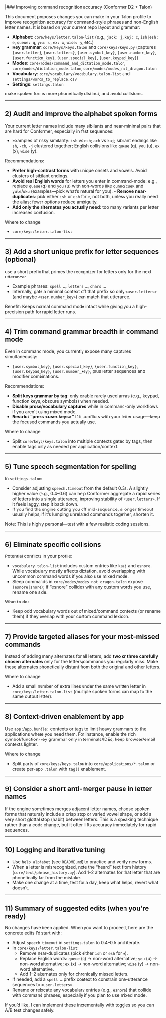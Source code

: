 |### Improving command recognition accuracy (Conformer D2 + Talon)

This document proposes changes you can make in your Talon profile to improve recognition accuracy for command-style phrases and non-English letter names. It is based on your current repo layout and grammar:

- **Alphabet**: `core/keys/letter.talon-list` (e.g., `jack: j`, `kaj: c`, `ish|esh: e`, `queue: q`, `you: u`, `ex: x`, `wise: y`, etc.)
- **Key grammar**: `core/keys/keys.talon` and `core/keys/keys.py` (captures `{user.letter}`, `{user.letters}`, `{user.symbol_key}`, `{user.number_key}`, `{user.function_key}`, `{user.special_key}`, `{user.keypad_key}`)
- **Modes**: `core/modes/command_and_dictation_mode.talon`, `core/modes/dictation_mode.talon`, `core/modes/modes_not_dragon.talon`
- **Vocabulary**: `core/vocabulary/vocabulary.talon-list` and `settings/words_to_replace.csv`
- **Settings**: `settings.talon`

 make spoken forms more phonetically distinct, and avoid collisions.

---


## 2) Audit and improve the alphabet spoken forms

Your current letter names include many sibilants and near-minimal pairs that are hard for Conformer, especially in fast sequences:

- Examples of risky similarity: `ish` vs `esh`; `ach` vs `kaj`; sibilant endings like `-sh`, `-ch`, `-j` clustered together; English collisions like `queue` (q), `you` (u), `ex` (x), `wise` (y).

Recommendations:

- **Prefer high-contrast forms** with unique onsets and vowels. Avoid clusters of sibilant endings.
- **Avoid real English words** for letters you enter in command-mode: e.g., replace `queue` (q) and `you` (u) with non-words like `qunno`/`cuek` and `yule`/`uku` (examples—pick what’s natural for you).
\- **Remove near-duplicates**: pick either `ish` or `esh` for `e`, not both, unless you really need the alias; fewer options reduce ambiguity.
- **Add only the alternates you actually need**: too many variants per letter increases confusion.

Where to change:

- `core/keys/letter.talon-list`



---

## 3) Add a short unique prefix for letter sequences (optional)

use a short prefix that primes the recognizer for letters only for the next utterance:

- Example phrases: `spell …`, `letters …`, `chars …`
- Internally, gate a minimal context off that prefix so only `<user.letters>` (and maybe `<user.number_key>`) can match that utterance.

Benefit: Keeps normal command mode intact while giving you a high-precision path for rapid letter runs.

---

## 4) Trim command grammar breadth in command mode

Even in command mode, you currently expose many captures simultaneously:

- `{user.symbol_key}`, `{user.special_key}`, `{user.function_key}`, `{user.keypad_key}`, `{user.number_key}`, plus letter sequences and modifier combinations.

Recommendations:

- **Split keys grammar by tag**: only enable rarely used areas (e.g., keypad, function keys, obscure symbols) when needed.
- **Disable prose/vocabulary captures** while in command-only workflows if you aren’t using mixed mode.
- **Restrict “press <user.keys>”** if it conflicts with your letter usage—keep the focused commands you actually use.

Where to change:

- Split `core/keys/keys.talon` into multiple contexts gated by tags, then enable tags only as needed per application/context.

---

## 5) Tune speech segmentation for spelling

In `settings.talon`:

- Consider adjusting `speech.timeout` from the default 0.3s. A slightly higher value (e.g., 0.4–0.6) can help Conformer aggregate a rapid series of letters into a single utterance, improving stability of `<user.letters>`. If it feels laggy, step it back down.
- If you find the engine cutting you off mid-sequence, a longer timeout usually helps; if it’s lumping unrelated commands together, shorten it.

Note: This is highly personal—test with a few realistic coding sessions.

---

## 6) Eliminate specific collisions

Potential conflicts in your profile:

- `vocabulary.talon-list` includes custom entries like `kaaj` and `esnore`. While vocabulary mostly affects dictation, avoid overlapping with uncommon command words if you also use mixed mode.
- Sleep commands in `core/modes/modes_not_dragon.talon` expose `(esnore|snore)`; if “esnore” collides with any custom words you use, rename one side.

What to do:

- Keep odd vocabulary words out of mixed/command contexts (or rename them) if they overlap with your custom command lexicon.

---

## 7) Provide targeted aliases for your most-missed commands

Instead of adding many alternates for all letters, add **two or three carefully chosen alternates** only for the letters/commands you regularly miss. Make these alternates phonetically distant from both the original and other letters.

Where to change:

- Add a small number of extra lines under the same written letter in `core/keys/letter.talon-list` (multiple spoken forms can map to the same output letter).

---

## 8) Context-driven enablement by app

Use `app:`/`app.bundle:` contexts or tags to limit heavy grammars to the applications where you need them. For instance, enable the rich symbol/function-key grammar only in terminals/IDEs, keep browser/email contexts lighter.

Where to change:

- Split parts of `core/keys/keys.talon` into `core/applications/*.talon` or create per-app `.talon` with `tag()` enablement.

---

## 9) Consider a short anti-merger pause in letter names

If the engine sometimes merges adjacent letter names, choose spoken forms that naturally include a crisp stop or varied vowel shape, or add a very short glottal stop (habit) between letters. This is a speaking technique rather than a code change, but it often lifts accuracy immediately for rapid sequences.

---

## 10) Logging and iterative tuning

- Use `help alphabet` (see `README.md`) to practice and verify new forms.
- When a letter is misrecognized, note the “heard” text from history (`core/text/phrase_history.py`). Add 1–2 alternates for that letter that are phonetically far from the mistake.
- Make one change at a time, test for a day, keep what helps, revert what doesn’t.

---

## 11) Summary of suggested edits (when you’re ready)

No changes have been applied. When you want to proceed, here are the concrete edits I’d start with:

- Adjust `speech.timeout` in `settings.talon` to 0.4–0.5 and iterate.
- In `core/keys/letter.talon-list`:
  - Remove near-duplicates (pick either `ish` or `esh` for `e`).
  - Replace English words: `queue` (q) → non-word alternative; `you` (u) → non-word alternative; `ex` (x) → non-word alternative; `wise` (y) → non-word alternative.
  - Add 1–2 alternates only for chronically missed letters.
- If needed, add a `spell …` prefix context to constrain one-utterance sequences to `<user.letters>`.
- Rename or relocate any vocabulary entries (e.g., `esnore`) that collide with command phrases, especially if you plan to use mixed mode.

If you’d like, I can implement these incrementally with toggles so you can A/B test changes safely.



